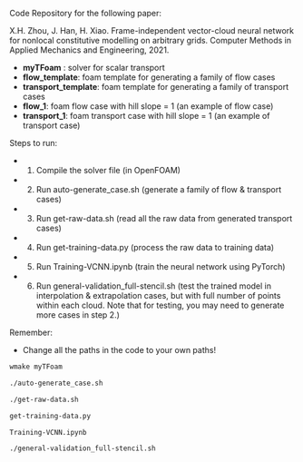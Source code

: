 Code Repository for the following paper:

X.H. Zhou, J. Han, H. Xiao. Frame-independent vector-cloud neural network for nonlocal constitutive modelling on arbitrary grids. Computer Methods in Applied Mechanics and Engineering, 2021.



* __myTFoam__ : solver for scalar transport
* __flow_template__: foam template for generating a family of flow cases
* __transport_template__: foam template for generating a family of transport cases
* __flow_1__: foam flow case with hill slope = 1 (an example of flow case)
* __transport_1__: foam transport case with hill slope = 1 (an example of transport case)

Steps to run:
* 1. Compile the solver file (in OpenFOAM)
* 2. Run auto-generate_case.sh  (generate a family of flow & transport cases)
* 3. Run get-raw-data.sh  (read all the raw data from generated transport cases)
* 4. Run get-training-data.py  (process the raw data to training data)
* 5. Run Training-VCNN.ipynb  (train the neural network using PyTorch)
* 6. Run general-validation_full-stencil.sh (test the trained model in interpolation & extrapolation cases, but with full number of points within each cloud. Note that for testing, you may need to generate more cases in step 2.)

Remember:
* Change all the paths in the code to your own paths!

```sh
wmake myTFoam

./auto-generate_case.sh

./get-raw-data.sh

get-training-data.py

Training-VCNN.ipynb

./general-validation_full-stencil.sh

```

